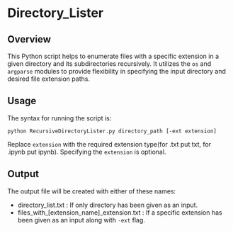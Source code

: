 # Directory_Lister

## Overview

This Python script helps to enumerate files with a specific extension in a given directory and its subdirectories recursively. It utilizes the `os` and `argparse` modules to provide flexibility in specifying the input directory and desired file extension paths.


## Usage

The syntax for running the script is:

```
python RecursiveDirectoryLister.py directory_path [-ext extension]
```

Replace `extension`  with the required extension type(for .txt put txt, for .ipynb put ipynb). Specifying the `extension` is optional.


## Output

The output file will be created with either of these names:
  - directory_list.txt : If only directory has been given as an input. 
  - files_with_[extension_name]_extension.txt : If a specific extension has been given as an input along with `-ext` flag.
